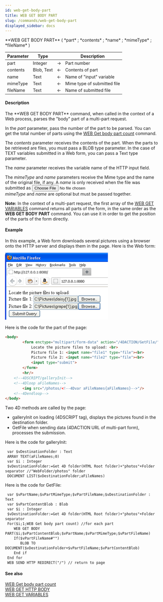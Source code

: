 ```yaml
---
id: web-get-body-part
title: WEB GET BODY PART
slug: /commands/web-get-body-part
displayed_sidebar: docs
---
```


<!--REF #_command_.WEB GET BODY PART.Syntax-->**WEB GET BODY PART** ( *part* ; *contents* ; *name* ; *mimeType* ; *fileName* )<!-- END REF-->
<!--REF #_command_.WEB GET BODY PART.Params-->
| Parameter | Type |  | Description |
| --- | --- | --- | --- |
| part | Integer | &#8594;  | Part number |
| contents | Blob, Text | &#8592; | Contents of part |
| name | Text | &#8592; | Name of "input" variable |
| mimeType | Text | &#8592; | Mime type of submitted file |
| fileName | Text | &#8592; | Name of submitted file |

<!-- END REF-->

#### Description 

<!--REF #_command_.WEB GET BODY PART.Summary-->The **WEB GET BODY PART** command, when called in the context of a Web process, parses the "body" part of a multi-part request.<!-- END REF-->

In the *part* parameter, pass the number of the part to be parsed. You can get the total number of parts using the [WEB Get body part count](web-get-body-part-count.md) command.

The *contents* parameter receives the contents of the part. When the parts to be retrieved are files, you must pass a BLOB type parameter. In the case of TEXT variables submitted in a Web form, you can pass a Text type parameter. 

The *name* parameter receives the variable name of the HTTP input field.

The *mimeType* and *name* parameters receive the Mime type and the name of the original file, if any. A *name* is only received when the file was submitted as **<input type="file">**.  
*mimeType* and *name* are optional but must be passed together. 

**Note:** In the context of a multi-part request, the first array of the [WEB GET VARIABLES](web-get-variables.md) command returns all parts of the form, in the same order as the **WEB GET BODY PART** command. You can use it in order to get the position of the parts of the form directly. 

#### Example 

In this example, a Web form downloads several pictures using a browser onto the HTTP server and displays them in the page. Here is the Web form:

![](../assets/en/commands/pict864606.en.png)

Here is the code for the <body> part of the page:

```HTML
<body>
        <form enctype="multipart/form-data" action="/4DACTION/GetFile/" method="post">
            Locate the picture files to upload: <br>
            Picture file 1: <input name="file1" type="file"><br>
            Picture file 2: <input name="file2" type="file"><br>
            <input type="submit">                    
        </form>     
        <hr/>
    <!--4DSCRIPT/galleryInit-->
    <!--4Dloop aFileNames-->
        <img src="/photos/<!--4Dvar aFileNames{aFileNames}-->"/>
    <!--4Dendloop-->
</body>
```

Two 4D methods are called by the page:

* galleryInit on loading (4DSCRIPT tag), displays the pictures found in the destination folder.
* GetFile when sending data (4DACTION URL of multi-part form), processes the submission.

Here is the code for galleryInit:

```4d
 var $vDestinationFolder : Text
 ARRAY TEXT(aFileNames;0)
 var $i : Integer
 $vDestinationFolder:=Get 4D folder(HTML Root folder)+"photos"+Folder separator //"WebFolder/photos" folder
 DOCUMENT LIST($vDestinationFolder;aFileNames)
```

Here is the code for GetFile:

```4d
 var $vPartName;$vPartMimeType;$vPartFileName;$vDestinationFolder : Text
 var $vPartContentBlob : Blob
 var $i : Integer
 $vDestinationFolder:=Get 4D folder(HTML Root folder)+"photos"+Folder separator
 For($i;1;WEB Get body part count) //for each part
    WEB GET BODY PART($i;$vPartContentBlob;$vPartName;$vPartMimeType;$vPartFileName)
    If($vPartFileName#"")
       BLOB TO DOCUMENT($vDestinationFolder+$vPartFileName;$vPartContentBlob)
    End if
 End for
 WEB SEND HTTP REDIRECT("/") // return to page
```

#### See also 

[WEB Get body part count](web-get-body-part-count.md)  
[WEB GET HTTP BODY](web-get-http-body.md)  
[WEB GET VARIABLES](web-get-variables.md)  